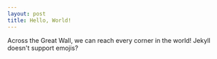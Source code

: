 ```yaml
---
layout: post
title: Hello, World!
---
```

Across the Great Wall, we can reach every corner in the world!
Jekyll doesn't support emojis?
